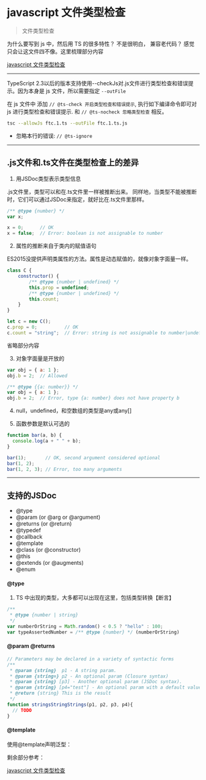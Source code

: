 # javascript 文件类型检查

> 文件类型检查

为什么要写到 js 中，然后用 TS 的很多特性？ 不是很明白， 兼容老代码？ 感觉只会让这文件四不像。这里梳理部分内容

[javascript 文件类型检查](https://www.tslang.cn/docs/handbook/type-checking-javascript-files.html)

---

TypeScript 2.3以后的版本支持使用--checkJs对.js文件进行类型检查和错误提示。因为本身是 js 文件，所以需要指定 `--outFile`

在 js 文件中 添加 `// @ts-check 开启类型检查和错误提示`, 执行如下编译命令即可对 js 进行类型检查和错误提示.
和 `// @ts-nocheck 忽略类型检查` 相反。

```sh
tsc --allowJs ftc.1.ts --outFile ftc.1.ts.js
```

- 忽略本行的错误:                          `// @ts-ignore`


---

## .js文件和.ts文件在类型检查上的差异

1. 用JSDoc类型表示类型信息

.js文件里，类型可以和在.ts文件里一样被推断出来。 同样地，当类型不能被推断时，它们可以通过JSDoc来指定，就好比在.ts文件里那样。

```javascript
/** @type {number} */
var x;

x = 0;      // OK
x = false;  // Error: boolean is not assignable to number
```

2. 属性的推断来自于类内的赋值语句

ES2015没提供声明类属性的方法。属性是动态赋值的，就像对象字面量一样。

```js
class C {
    constructor() {
        /** @type {number | undefined} */
        this.prop = undefined;
        /** @type {number | undefined} */
        this.count;
    }
}

let c = new C();
c.prop = 0;          // OK
c.count = "string";  // Error: string is not assignable to number|undefined
```

省略部分内容

3. 对象字面量是开放的
```javascript
var obj = { a: 1 };
obj.b = 2;  // Allowed

/** @type {{a: number}} */
var obj = { a: 1 };
obj.b = 2;  // Error, type {a: number} does not have property b
```

4. null，undefined，和空数组的类型是any或any[]

5. 函数参数是默认可选的
```javascript
function bar(a, b) {
  console.log(a + " " + b);
}

bar(1);       // OK, second argument considered optional
bar(1, 2);
bar(1, 2, 3); // Error, too many arguments
```


---


## 支持的JSDoc

- @type
- @param (or @arg or @argument)
- @returns (or @return)
- @typedef
- @callback
- @template
- @class (or @constructor)
- @this
- @extends (or @augments)
- @enum


#### @type

1. TS 中出现的类型，大多都可以出现在这里，包括类型转换【断言】
```js
/**
 * @type {number | string}
 */
var numberOrString = Math.random() < 0.5 ? "hello" : 100;
var typeAssertedNumber = /** @type {number} */ (numberOrString)
```

#### @param @returns
```js
// Parameters may be declared in a variety of syntactic forms
/**
 * @param {string}  p1 - A string param.
 * @param {string=} p2 - An optional param (Closure syntax)
 * @param {string} [p3] - Another optional param (JSDoc syntax).
 * @param {string} [p4="test"] - An optional param with a default value
 * @return {string} This is the result
 */
function stringsStringStrings(p1, p2, p3, p4){
  // TODO
}
```

#### @template

使用@template声明泛型：


剩余部分参考：

[javascript 文件类型检查](https://www.tslang.cn/docs/handbook/type-checking-javascript-files.html)
